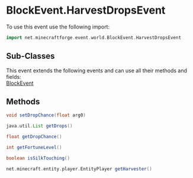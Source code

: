 # BlockEvent.HarvestDropsEvent

To use this event use the following import:
```groovy
import net.minecraftforge.event.world.BlockEvent.HarvestDropsEvent
```

## Sub-Classes
This event extends the following events and can use all their methods and fields: <br>
[BlockEvent](block_event.md)

## Methods
```groovy
void setDropChance(float arg0)
```

```groovy
java.util.List getDrops()
```

```groovy
float getDropChance()
```

```groovy
int getFortuneLevel()
```

```groovy
boolean isSilkTouching()
```

```groovy
net.minecraft.entity.player.EntityPlayer getHarvester()
```

